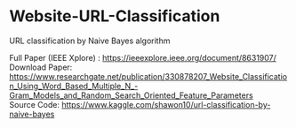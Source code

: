 # Website-URL-Classification
URL classification by Naive Bayes algorithm

Full Paper (IEEE Xplore) : https://ieeexplore.ieee.org/document/8631907/ <br>
Download Paper: https://www.researchgate.net/publication/330878207_Website_Classification_Using_Word_Based_Multiple_N_-Gram_Models_and_Random_Search_Oriented_Feature_Parameters <br>
Source Code: https://www.kaggle.com/shawon10/url-classification-by-naive-bayes
